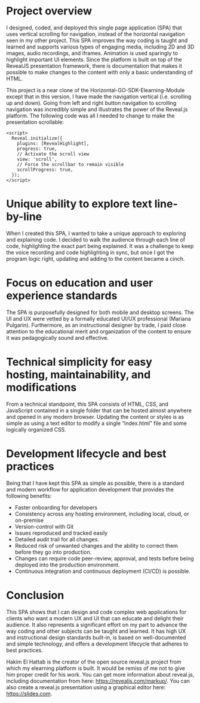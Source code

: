 # Project overview
I designed, coded, and deployed this single page application (SPA) that uses vertical scrolling for navigation, instead of the horizontal navigation seen in my other project. This SPA improves the way coding is taught and learned and supports various types of engaging media, including 2D and 3D images, audio recordings, and iframes. Animation is used sparingly to highlight important UI elements. Since the platform is built on top of the RevealJS presentation framework, there is documentation that makes it possible to make changes to the content with only a basic understanding of HTML.

This project is a near clone of the Horizontal-GO-SDK-Elearning-Module except that in this version, I have made the navigation vertical (i.e. scrolling up and down). Going from left and right button navigation to scrolling navigation was incredibly simple and illustrates the power of the Reveal.js platform.
The following code was all I needed to change to make the presentation scrollable:
```
<script>
  Reveal.initialize({
    plugins: [RevealHighlight],
    progress: true,
    // Activate the scroll view
    view: 'scroll',
    // Force the scrollbar to remain visible
    scrollProgress: true,
  });
</script>
```

# Unique ability to explore text line-by-line
When I created this SPA, I wanted to take a unique approach to exploring and explaining code. I decided to walk the audience through each line of code, highlighting the exact part being explained. It was a challenge to keep the voice recording and code highlighting in sync, but once I got the program logic right, updating and adding to the content became a cinch.

# Focus on education and user experience standards
The SPA is purposefully designed for both mobile and desktop screens. The UI and UX were vetted by a formally educated UI/UX professional (Mariana Pulgarin). Furthermore, as an instructional designer by trade, I paid close attention to the educational merit and organization of the content to ensure it was pedagogically sound and effective.

# Technical simplicity for easy hosting, maintainability, and modifications
From a technical standpoint, this SPA consists of HTML, CSS, and JavaScript contained in a single folder that can be hosted almost anywhere and opened in any modern browser. Updating the content or styles is as simple as using a text editor to modify a single “index.html” file and some logically organized CSS.

# Development lifecycle and best practices
Being that I have kept this SPA as simple as possible, there is a standard and modern workflow for application development that provides the following benefits:
- Faster onboarding for developers
- Consistency across any hosting environment, including local, cloud, or on-premise
- Version-control with Git
- Issues reproduced and tracked easily
- Detailed audit trail for all changes.
- Reduced risk of unwanted changes and the ability to correct them before they go into production.
- Changes can require code peer-review, approval, and tests before being deployed into the production environment.
- Continuous integration and continuous deployment (CI/CD) is possible.

# Conclusion
This SPA shows that I can design and code complex web applications for clients who want a modern UX and UI that can educate and delight their audience. It also represents a significant effort on my part to advance the way coding and other subjects can be taught and learned. It has high UX and instructional design standards built-in, is based on well-documented and simple technology, and offers a development lifecycle that adheres to best practices.

Hakim El Hattab is the creator of the open source reveal.js project from which my elearning platform is built. It would be remiss of me not to give him proper credit for his work. You can get more information about reveal.js, including documentation from here: <https://revealjs.com/markup/>. You can also create a reveal.js presentation using a graphical editor here: <https://slides.com>.

